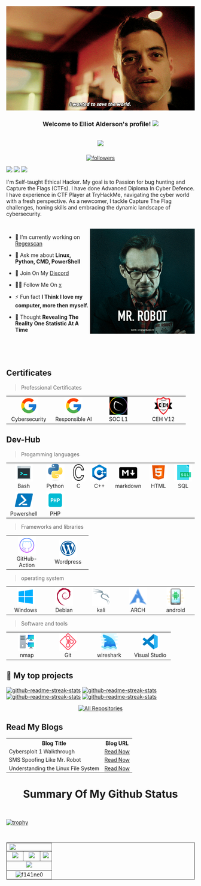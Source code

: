 <img src="save.gif" style="width: 1900px; height: 278px;">

<h3 align="center">
  Welcome to Elliot Alderson's profile!
  <img src="https://media.giphy.com/media/hvRJCLFzcasrR4ia7z/giphy.gif" width="28">
</h3>

<!-- Typing SVG  - https://readme-typing-svg.herokuapp.com/demo/ 
leetcode: https://leetcard.jacoblin.cool/ -->
<h2 align="center">
  <a href="https://git.io/typing-svg"><img src="https://readme-typing-svg.herokuapp.com?lines=I+am+Elliot+Alderson;I'm+Self+Taught+Ethical+Hacker;I+am+an+OSINT+Enthusiast;I+am+an+Blogger"></a>
  </h2>
 

<p align="center">
  <a href="https://github.com/f141ne0">
    <img alt="followers" title="Follow me on Github" src="https://custom-icon-badges.herokuapp.com/github/followers/f141ne0?color=236ad3&labelColor=1155ba&style=for-the-badge&logo=person-add&label=Follow&logoColor=white"/></a>
  
</p>

  ![](https://komarev.com/ghpvc/?username=f141ne0&color=6aa6f8)
  <img  src="https://custom-icon-badges.herokuapp.com/chrome-web-store/rating/ogffaloegjglncjfehdfplabnoondfjo?logo=thumbsup&logoColor=white"/></a>
  <img  src="https://custom-icon-badges.herokuapp.com/badge/dynamic/json?logo=graph&logoColor=fff&color=blue&label=total%20contributions&query=%24.totalContributions&url=https%3A%2F%2Fgithub-readme-streak-stats.herokuapp.com%2F%3Fuser%3Df141ne0%26type%3Djson"/></a>
 <br>
  
I'm Self-taught Ethical Hacker. My goal is to Passion for bug hunting and Capture the Flags (CTFs). I have done Advanced Diploma In Cyber Defence. I have experience in CTF Player at TryHackMe, navigating the cyber world with a fresh perspective. As a newcomer, I tackle Capture The Flag challenges, honing skills and embracing the dynamic landscape of cybersecurity.

<br>

  <img align="right" alt="GIF" src="https://github.com/f141ne0/f141ne0/blob/main/code.gif?raw=true" width="280" height="280" />
  
  
  
- 🔭 I’m currently working on [Regexscan](https://github.com/f141ne0/regexscan)

- 💬 Ask me about **Linux, Python, CMD, PowerShell**

- 📄 Join On My [Discord](https://discord.gg/YSBfz3JnNE)

- 👨‍💻 Follow Me On [x](https://twitter.com/AgentElli0t)

- ⚡ Fun fact **I Think I love my computer, more then myself.**

- 🧠 Thought **Revealing The Reality One Statistic At A Time**
 
 <br>
 <br>
 <br>

<h2 align="left" id="f141ne0">Certificates</h2>

>Professional Certificates

<table>
  <tr>
    <td align="center" width="106">
      <a href="#">
        <img src="./img/google.png" width="48" height="48" alt="#" />
      </a>
      <br>Cybersecurity
    </td>
    <td align="center" width="106">
      <a href="#">
        <img src="./img/google.png" width="48" height="48" alt="Python" />
      </a>
      <br>Responsible AI
    </td>
    <td align="center" width="106">
      <a href="#">
        <img src="./img/cyberly.png" width="48" height="48" alt="c" />
      </a>
      <br>SOC L1
    </td>
    <td align="center" width="106">
      <a href="#">
        <img src="./img/ceh.png" width="48" height="48" alt="c" />
      </a>
      <br>CEH V12
    </td>
     </tr>
</table>



<h2 align="left" id="f141ne0">Dev-Hub</h2>

> Progamming languages

<table>
  <tr>
    <td align="center" width="96">
      <a href="#">
        <img src="./img/bash.png" width="48" height="48" alt="#" />
      </a>
      <br>Bash
    </td>
    <td align="center" width="96">
      <a href="#">
        <img src="./img/python-original.svg" width="48" height="48" alt="Python" />
      </a>
      <br>Python
    </td>
    <td align="center" width="96">
      <a href="#">
        <img src="./img/c.png" width="48" height="48" alt="c" />
      </a>
      <br>C
    </td>
    <td align="center" width="96">
      <a href="#">
        <img src="/img/c++.png" width="48" height="48" alt="Jsonnet" />
      </a>
      <br>C++
    </td>
    <td align="center" width="96">
      <a href="#">
        <img src="./img/m.png" width="48" height="48" alt="TypeScript" />
      </a>
      <br>markdown
    </td>
     <td align="center" width="96">
      <a href="#">
        <img src="./img/html.png" width="48" height="48" alt="TypeScript" />
      </a>
      <br>HTML
    </td>
     <td align="center" width="96">
      <a href="#">
        <img src="./img/sql.png" width="48" height="48" alt="TypeScript" />
      </a>
      <br>SQL
    </td>
  </tr>
  <tr>
    <td align="center" width="96">
      <a href="#">
        <img src="./img/power.png" width="48" height="48" alt="TypeScript" />
      </a>
      <br>Powershell
    </td>
    <td align="center" width="96">
      <a href="#">
        <img src="./img/php.png" width="48" height="48" alt="PHP" />
      </a>
      <br>PHP
    </td>
    </tr>
</table>

> Frameworks and libraries

<table>
  <tr>
    <td align="center" width="96">
      <a href="#">
        <img src="./img/github.png" width="48" height="48" alt="TypeScript" />
      </a>
      <br>GitHub-Action
    </td>
     <td align="center" width="96">
      <a href="#">
        <img src="./img/wordpress.png" width="48" height="48" alt="TypeScript" />
      </a>
      <br>Wordpress
    </td>
    </tr>
</table>

> operating system

<table>
  <tr>
    <td align="center" width="96">
      <a href="#">
        <img src="./img/windo.png" width="48" height="48" alt="C#" />
      </a>
      <br>Windows
    </td>
    <td align="center" width="96">
      <a href="#">
        <img src="./img/debian-original.svg" width="48" height="48" alt="Golang" />
      </a>
      <br>Debian
    </td>
    <td align="center" width="96">
      <a href="#">
        <img src="./img/kali.png" width="48" height="48" alt="TypeScript" />
      </a>
      <br>kali
    </td>
    <td align="center" width="96">
      <a href="#">
        <img src="./img/arch.png" width="48" height="48" alt="TypeScript" />
      </a>
      <br>ARCH
    </td>
    <td align="center" width="96">
      <a href="#">
        <img src="./img/ando.png" width="48" height="48" alt="TypeScript" />
      </a>
      <br>android
    </td>
    </tr>
</table>

> Software and tools
<table>
  <tr>
    <td align="center" width="96">
      <a href="#">
        <img src="./img/nmap.png" width="48" height="48" alt="C#" />
      </a>
      <br>nmap
    </td>
    <td align="center" width="96">
      <a href="#">
        <img src="./img/git.png" width="48" height="48" alt="Git" />
      </a>
      <br>Git
    <td align="center" width="96">
      <a href="#">
        <img src="/img/shark.png" width="48" height="48" alt="shark" />
      </a>
      <br>wireshark
    </td>
    <td align="center" width="96">
      <a href="#">
        <img src="./img/vs.png" width="48" height="48" alt="TypeScript" />
      </a>
      <br>Visual Studio
    </td>
    </tr>
</table>

<!-- table emd-->

<!-- project table -->
 

## 📘 My top  projects
<p align="left">
 <a href="https://f141ne0.github.io/f141ne0.github.io/"><img width="282" src="https://denvercoder1-github-readme-stats.vercel.app/api/pin/?username=f141ne0&repo=f141ne0.github.io&theme=react&bg_color=1F222E&title_color=F85D7F&icon_color=F8D866&hide_border=true&show_icons=false" alt="github-readme-streak-stats"></a>
 <a href="https://github.com/f141ne0/regexscan"><img width="282" src="https://denvercoder1-github-readme-stats.vercel.app/api/pin/?username=f141ne0&repo=regexscan&theme=react&bg_color=1F222E&title_color=F85D7F&icon_color=F8D866&hide_border=true&show_icons=false" alt="github-readme-streak-stats"></a>
 <a href="https://f141ne0.github.io/Keylogger/"><img width="282" src="https://denvercoder1-github-readme-stats.vercel.app/api/pin/?username=f141ne0&repo=Keylogger&theme=react&bg_color=1F222E&title_color=F85D7F&icon_color=F8D866&hide_border=true&show_icons=false" alt="github-readme-streak-stats"></a>
<a href="https://github.com/f141ne0/Discord-RAT"><img width="282" src="https://denvercoder1-github-readme-stats.vercel.app/api/pin/?username=f141ne0&repo=Discord-RAT&theme=react&bg_color=1F222E&title_color=F85D7F&icon_color=F8D866&hide_border=true&show_icons=false" alt="github-readme-streak-stats"></a>
</p>

<p align="center">
  <a href="https://github.com/f141ne0?tab=repositories"><img alt="All Repositories" title="All Repositories" src="https://custom-icon-badges.herokuapp.com/badge/-All%20Repos-2962FF?style=for-the-badge&logoColor=white&logo=repo"/></a>
</p>

<h2>Read My Blogs</h2>
    <table>
        <tr>
            <th>Blog Title</th>
            <th>Blog URL</th>
        </tr>
        <tr>
            <td>Cybersploit 1 Walkthrough</td>
            <td><a href="https://f141ne0.github.io/posts/cybersploit-1-walkthrough/" target="_blank">Read Now</a></td>
        </tr>
        <tr>
            <td>SMS Spoofing Like Mr. Robot</td>
            <td><a href="https://f141ne0.github.io/posts/sms-spoofing-like-mr-robot/" target="_blank">Read Now</a></td>
        </tr>
        <tr>
            <td>Understanding the Linux File System</td>
            <td><a href="https://f141ne0.github.io/posts/linux-file-system/" target="_blank">Read Now</a></td>
        </tr>
    </table>
  
  <p align="center">
  <h1 align="center">Summary Of My Github Status</h1>
</p>
  
<br/>

 [![trophy](https://github-profile-trophy.vercel.app/?username=f141ne0&theme=onedark)](https://github.com/ryo-ma/github-profile-trophy)

<p align="left"> <a href="https://twitter.com/" target="blank"><img src="https://img.shields.io/twitter/follow/?logo=twitter&style=for-the-badge" alt="" /></a> </p>

<table align="center" border="1">
<tr align="center">
<td colspan="3"><img align="left" src="https://github-readme-stats.vercel.app/api?username=f141ne0&theme=tokyonight&show_icons=true" /></td>
</tr>
<tr align="center">
<td><img src="https://github-readme-stats.vercel.app/api/top-langs/?username=f141ne0&theme=tokyonight&show_icons=true" /></td>
<td><img src="https://github-profile-summary-cards.vercel.app/api/cards/repos-per-language?username=f141ne0&theme=github_dark" /></td>
<td colspan="3"><img src="https://github-profile-summary-cards.vercel.app/api/cards/most-commit-language?username=f141ne0&theme=github_dark"/></td>
</tr>
<tr align="center">
<td colspan="3"><img src="https://github-profile-summary-cards.vercel.app/api/cards/productive-time?username=f141ne0&theme=github_dark"/></td>
</tr>
<tr align="center">
<td colspan="3"><img src="https://github-readme-streak-stats.herokuapp.com/?user=f141ne0&" alt="f141ne0" /></td>
</tr>
</table>
